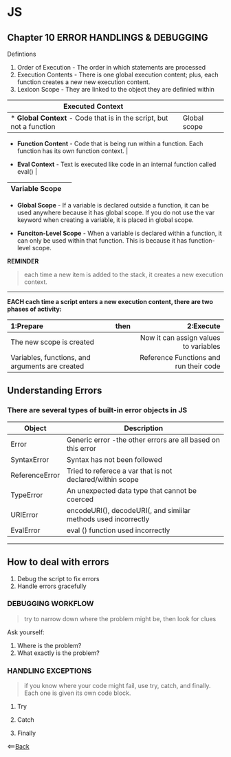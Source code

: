 # JS
## Chapter 10 ERROR HANDLINGS & DEBUGGING

Defintions
1. Order of Execution - The order in which statements are processed
2. Execution Contents - There is one global execution content; plus, each function creates a new new execution content. 
3. Lexicon Scope - They are linked to the object they are definied within 



 | Executed Context |       |
 ----------------------------------- | ----------------------------------- |
* **Global Context** - Code that is in the script, but not a function |  Global scope

* **Function Content** - Code that is being run within a function. Each function has its own function context. |

* **Eval Context** - Text is executed like code in an internal function called eval() |


 | Variable Scope |       |
 ----------------------------------- | ----------------------------------- |
* **Global Scope** - If a variable is declared outside a function, it can be used anywhere because it has global scope. If you do not use the var keyword when creating a variable, it is placed in global scope.

* **Funciton-Level Scope** - When a variable is declared within a function, it can only be used within that function. This is because it has function-level scope. 

**REMINDER**

> each time a new item is added to the stack, it creates a new execution context.
------------
**EACH cach time a script enters a new execution content, there are two phases of activity:**

| 1:Prepare     |then | 2:Execute    |
| :---        |    :----:   |          ---: |
| The new scope is created     |       | Now it can assign values to variables  |
| Variables, functions, and arguments are created  |         | Reference Functions and run their code     |



## Understanding Errors

### There are several types of built-in error objects in JS

| **Object**                      | **Description** |
| ----------- | ----------- |
| Error     | Generic error -the other errors are all based on this error     |
| SyntaxError   | Syntax has not been followed       |
| ReferenceError   | Tried to referece a var that is not declared/within scope|
| TypeError   | An unexpected data type that cannot be coerced       |
| URIError   | encodeURI(), decodeURI(, and simiilar methods used incorrectly      |
| EvalError   | eval () function used incorrectly        |

------------

## How to deal with errors

1. Debug the script to fix errors
2. Handle errors gracefully

### DEBUGGING WORKFLOW
> try to narrow down where the problem might be, then look for clues

Ask yourself:

1. Where is the problem?
2. What exactly is the problem?

### HANDLING EXCEPTIONS
> if you know where your code might fail, use try, catch, and finally. Each one is given its own code block.

1. Try

2. Catch

3. Finally

<==[Back](https://angeladzodzomenyo.github.io/reading-notes/)